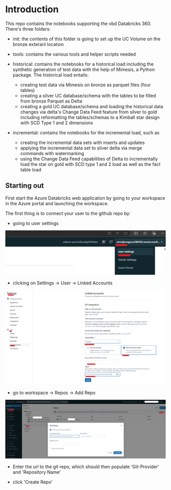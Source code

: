 # Introduction 

This repo contains the notebooks supporting the vbd Databricks 360. There's three folders:
* init: the contents of this folder is going to set up the UC Volume on the bronze exteranl location

* tools: contains the various tools and helper scripts needed 

* historical: contains the notebooks for a historical load including the synthetic generation of test data with the help of Mimesis, a Python package. The historical load entails:
    * creating test data via Mimesis on bronze as parquet files (four tables)
    * creating a silver UC database/schema with the tables to be filled from bronze Parquet as Delta
    * creating a gold UC database/schema and loading the historical data changes via delta's Change Data Feed feature from silver to gold including reformatting the tables/schemas to a Kimball star design with SCD Type 1 and 2 dimensions

* incremental: contains the notebooks for the incremental load, such as 
    * creating the incremental data sets with inserts and updates
    * applying the incremental data set to silver delta via merge commands with watermarking
    * using the Change Data Feed capabilities of Delta to incrementally load the star on gold with SCD type 1 and 2 load as well as the fact table load


## Starting out

First start the Azure Databricks web application by going to your workspace in the Azure portal and launching the workspace.

The first thing is to connect your user to the github repo by: 
* going to user settings

![user-settings](/imagery/wapp-usersettings.png)

* clicking on Settings -> User -> Linked Accounts

![linked-accounts](/imagery/wapp-linkedaccounts.png)

* go to workspace -> Repos -> Add Repo 

![add-repo](/imagery/wapp-addrepoforuser.png)

* Enter the url to the git repo, which should then populate 'Git-Provider' and 'Repository Name'

* click 'Create Repo'
